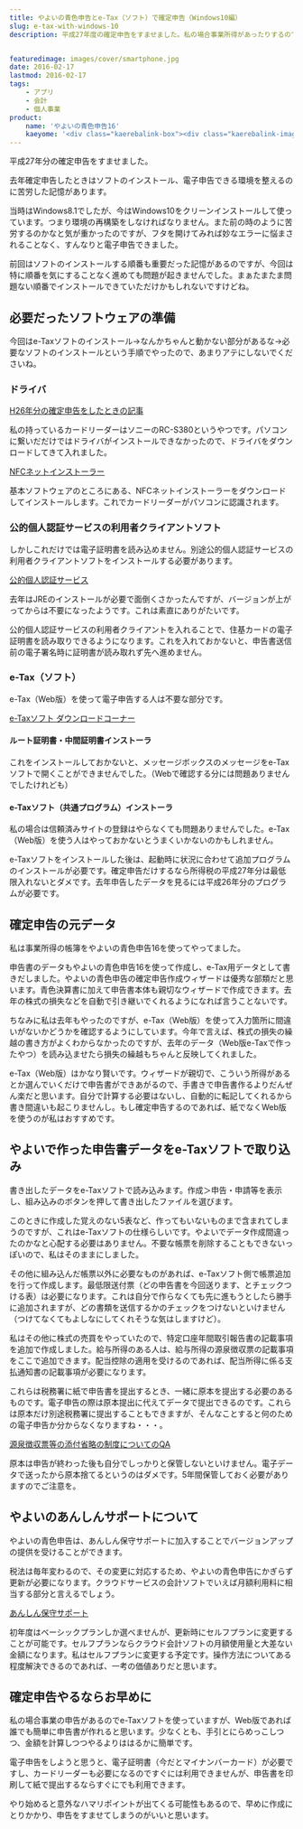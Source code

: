 ```yaml
---
title: やよいの青色申告とe-Tax（ソフト）で確定申告（Windows10編）
slug: e-tax-with-windows-10
description: 平成27年度の確定申告をすませました。私の場合事業所得があったりするので、e-Taxソフトを使って電子申告しましたが、Web版も用意されていて、申告の手引を見ながら作るよりははるかにやりやすいので、必要な方は早めにすませるのが吉です。


featuredimage: images/cover/smartphone.jpg
date: 2016-02-17
lastmod: 2016-02-17
tags: 
    - アプリ
    - 会計
    - 個人事業
product:
    name: 'やよいの青色申告16'
    kaeyome: '<div class="kaerebalink-box"><div class="kaerebalink-image"><a href="http://www.amazon.co.jp/exec/obidos/ASIN/B016U2R6I0/illusionspace-22/ref=nosim/" target="_blank" rel="nofollow" ><img src="https://ecx.images-amazon.com/images/I/51qN94YNAcL._SL160_.jpg" style="border: none;" /></a></div><div class="kaerebalink-info"><div class="kaerebalink-name"><a href="http://www.amazon.co.jp/exec/obidos/ASIN/B016U2R6I0/illusionspace-22/ref=nosim/" target="_blank" rel="nofollow" >やよいの青色申告 16 通常版(新消費税対応版)</a><div class="kaerebalink-powered-date">posted with <a href="http://kaereba.com" rel="nofollow" target="_blank">カエレバ</a></div></div><div class="kaerebalink-detail"> 弥生 2015-11-19    </div><div class="kaerebalink-link1"><div class="shoplinkamazon"><a href="http://www.amazon.co.jp/gp/search?keywords=%82%E2%82%E6%82%A2%82%CC%90%C2%90F%90%5C%8D%9016&__mk_ja_JP=%83J%83%5E%83J%83i&tag=illusionspace-22" target="_blank" rel="nofollow" >Amazon</a></div><div class="shoplinkrakuten"><a href="http://hb.afl.rakuten.co.jp/hgc/0e95387f.f2aef20d.0e953880.25e412bd/?pc=http%3A%2F%2Fsearch.rakuten.co.jp%2Fsearch%2Fmall%2F%25E3%2582%2584%25E3%2582%2588%25E3%2581%2584%25E3%2581%25AE%25E9%259D%2592%25E8%2589%25B2%25E7%2594%25B3%25E5%2591%258A16%2F-%2Ff.1-p.1-s.1-sf.0-st.A-v.2%3Fx%3D0%26scid%3Daf_ich_link_urltxt%26m%3Dhttp%3A%2F%2Fm.rakuten.co.jp%2F" target="_blank" rel="nofollow" >楽天市場</a></div><div class="shoplinkyahoo"><a href="http://ck.jp.ap.valuecommerce.com/servlet/referral?sid=3085416&pid=882193779&vc_url=http%3A%2F%2Fsearch.shopping.yahoo.co.jp%2Fsearch%3Fp%3D%25E3%2582%2584%25E3%2582%2588%25E3%2581%2584%25E3%2581%25AE%25E9%259D%2592%25E8%2589%25B2%25E7%2594%25B3%25E5%2591%258A16" target="_blank" rel="nofollow" >Yahooショッピング<img src="https://ad.jp.ap.valuecommerce.com/servlet/gifbanner?sid=3085416&pid=882193779" height="1" width="1" border="0"></a></div></div></div><div class="booklink-footer" style="clear: left"></div></div>'
---
```


平成27年分の確定申告をすませました。

去年確定申告したときはソフトのインストール、電子申告できる環境を整えるのに苦労した記憶があります。

当時はWindows8.1でしたが、今はWindows10をクリーンインストールして使っています。つまり環境の再構築をしなければなりません。また前の時のように苦労するのかなと気が重かったのですが、フタを開けてみれば妙なエラーに悩まされることなく、すんなりと電子申告できました。

前回はソフトのインストールする順番も重要だった記憶があるのですが、今回は特に順番を気にすることなく進めても問題が起きませんでした。まぁたまたま問題ない順番でインストールできていただけかもしれないですけどね。


## 必要だったソフトウェアの準備


今回はe-Taxソフトのインストール→なんかちゃんと動かない部分があるな→必要なソフトのインストールという手順でやったので、あまりアテにしないでくださいね。


### ドライバ


<a href="https://wantit.gcreate.jp/iccard_reader/">H26年分の確定申告をしたときの記事</a>

私の持っているカードリーダーはソニーのRC-S380というやつです。パソコンに繋いだだけではドライバがインストールできなかったので、ドライバをダウンロードしてきて入れました。

<a href="http://www.sony.co.jp/Products/felica/consumer/download/index.html">NFCネットインストーラー</a>

基本ソフトウェアのところにある、NFCネットインストーラーをダウンロードしてインストールします。これでカードリーダーがパソコンに認識されます。


### 公的個人認証サービスの利用者クライアントソフト


しかしこれだけでは電子証明書を読み込めません。別途公的個人認証サービスの利用者クライアントソフトをインストールする必要があります。

<a href="http://www.jpki.go.jp/download/index.html">公的個人認証サービス</a>

去年はJREのインストールが必要で面倒くさかったんですが、バージョンが上がってからは不要になったようです。これは素直にありがたいです。

公的個人認証サービスの利用者クライアントを入れることで、住基カードの電子証明書を読み取りできるようになります。これを入れておかないと、申告書送信前の電子署名時に証明書が読み取れず先へ進めません。


### e-Tax（ソフト）


e-Tax（Web版）を使って電子申告する人は不要な部分です。

<a href="https://www.e-tax.nta.go.jp/download/index.htm">e-Taxソフト ダウンロードコーナー</a>


#### ルート証明書・中間証明書インストーラ


これをインストールしておかないと、メッセージボックスのメッセージをe-Taxソフトで開くことができませんでした。（Webで確認する分には問題ありませんでしたけれども）


#### e-Taxソフト（共通プログラム）インストーラ


私の場合は信頼済みサイトの登録はやらなくても問題ありませんでした。e-Tax（Web版）を使う人はやっておかないとうまくいかないのかもしれません。

e-Taxソフトをインストールした後は、起動時に状況に合わせて追加プログラムのインストールが必要です。確定申告だけするなら所得税の平成27年分は最低限入れないとダメです。去年申告したデータを見るには平成26年分のプログラムが必要です。


## 確定申告の元データ


私は事業所得の帳簿をやよいの青色申告16を使ってやってました。

申告書のデータもやよいの青色申告16を使って作成し、e-Tax用データとして書きだしました。やよいの青色申告の確定申告作成ウィザードは優秀な部類だと思います。青色決算書に加えて申告書本体も親切なウィザードで作成できます。去年の株式の損失などを自動で引き継いでくれるようになれば言うことないです。

ちなみに私は去年もやったのですが、e-Tax（Web版）を使って入力箇所に間違いがないかどうかを確認するようにしています。今年で言えば、株式の損失の繰越の書き方がよくわからなかったのですが、去年のデータ（Web版e-Taxで作ったやつ）を読み込ませたら損失の繰越もちゃんと反映してくれました。

e-Tax（Web版）はかなり賢いです。ウィザードが親切で、こういう所得があるとか選んでいくだけで申告書ができあがるので、手書きで申告書作るよりだんぜん楽だと思います。自分で計算する必要はないし、自動的に転記してくれるから書き間違いも起こりませんし。もし確定申告するのであれば、紙でなくWeb版を使うのが私はおすすめです。


## やよいで作った申告書データをe-Taxソフトで取り込み


書き出したデータをe-Taxソフトで読み込みます。作成＞申告・申請等を表示し、組み込みのボタンを押して書き出したファイルを選びます。

このときに作成した覚えのない5表など、作ってもいないものまで含まれてしまうのですが、これはe-Taxソフトの仕様らしいです。やよいでデータ作成間違ったのかなと心配する必要はありません。不要な帳票を削除することもできないっぽいので、私はそのままにしました。

その他に組み込んだ帳票以外に必要なものがあれば、e-Taxソフト側で帳票追加を行って作成します。最低限送付票（どの申告書を今回送ります、とチェックつける表）は必要になります。これは自分で作らなくても先に進もうとしたら勝手に追加されますが、どの書類を送信するかのチェックをつけないといけません（つけてなくてもよしなにしてくれそうな気はしますけど）。

私はその他に株式の売買をやっていたので、特定口座年間取引報告書の記載事項を追加で作成しました。給与所得のある人は、給与所得の源泉徴収票の記載事項をここで追加できます。配当控除の適用を受けるのであれば、配当所得に係る支払通知書の記載事項が必要になります。

これらは税務署に紙で申告書を提出するとき、一緒に原本を提出する必要のあるものです。電子申告の際は原本提出に代えてデータで提出できるのです。これらは原本だけ別途税務署に提出することもできますが、そんなことすると何のための電子申告か分からなくなりますね・・・。

<a href="http://www.e-tax.nta.go.jp/toiawase/qa/kakutei/tempu01.htm">源泉徴収票等の添付省略の制度についてのQA</a>

原本は申告が終わった後も自分でしっかりと保管しないといけません。電子データで送ったから原本捨てるというのはダメです。5年間保管しておく必要がありますのでご注意を。


## やよいのあんしんサポートについて


やよいの青色申告は、あんしん保守サポートに加入することでバージョンアップの提供を受けることができます。

税法は毎年変わるので、その変更に対応するため、やよいの青色申告にかぎらず更新が必要になります。クラウドサービスの会計ソフトでいえば月額利用料に相当する部分と言えるでしょう。

<a href="https://www.yayoi-kk.co.jp/yss/about/anshin/index.html">あんしん保守サポート</a>

初年度はベーシックプランしか選べませんが、更新時にセルフプランに変更することが可能です。セルフプランならクラウド会計ソフトの月額使用量と大差ない金額になります。私はセルフプランに変更する予定です。操作方法についてある程度解決できるのであれば、一考の価値ありだと思います。


## 確定申告やるならお早めに


私の場合事業の申告があるのでe-Taxソフトを使っていますが、Web版であれば誰でも簡単に申告書が作れると思います。少なくとも、手引とにらめっこしつつ、金額を計算しつつやるよりははるかに簡単です。

電子申告をしようと思うと、電子証明書（今だとマイナンバーカード）が必要ですし、カードリーダーも必要になるのですぐには利用できませんが、申告書を印刷して紙で提出するならすぐにでも利用できます。

やり始めると意外なハマリポイントが出てくる可能性もあるので、早めに作成にとりかかり、申告をすませてしまうのがいいと思います。


  